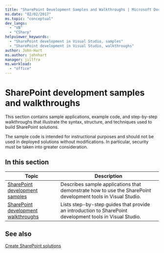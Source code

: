 ```yaml
---
title: "SharePoint Development Samples and Walkthroughs | Microsoft Docs"
ms.date: "02/02/2017"
ms.topic: "conceptual"
dev_langs:
  - "VB"
  - "CSharp"
helpviewer_keywords:
  - "SharePoint development in Visual Studio, samples"
  - "SharePoint development in Visual Studio, walkthroughs"
author: John-Hart
ms.author: johnhart
manager: jillfra
ms.workload:
  - "office"
---
```

# SharePoint development samples and walkthroughs
  This section contains sample applications, example code, and step-by-step walkthroughs that illustrate the syntax, structure, and techniques used to build SharePoint solutions.

 The sample code is intended for instructional purposes and should not be used in deployed solutions without modifications. In particular, security must be taken into greater consideration.

## In this section

|Topic|Description|
|-----------|-----------------|
|[SharePoint development samples](../sharepoint/sharepoint-development-samples.md)|Describes sample applications that demonstrate how to use the SharePoint development tools in Visual Studio.|
|[SharePoint development walkthroughs](../sharepoint/sharepoint-development-walkthroughs.md)|Lists step-by-step guides that provide an introduction to SharePoint development tools in Visual Studio.|

## See also
 [Create SharePoint solutions](../sharepoint/create-sharepoint-solutions.md)
